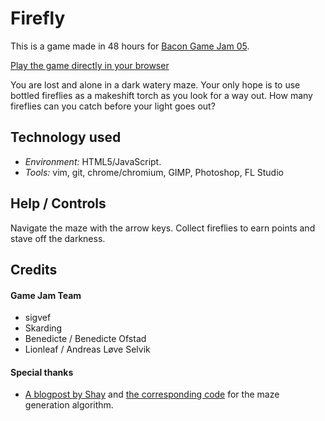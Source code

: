 # Firefly

This is a game made in 48 hours for [Bacon Game Jam 05](http://bacongamejam.org/jams/bacongamejam-05/).


[Play the game directly in your browser](http://arkt.is/firefly/)

You are lost and alone in a dark watery maze. Your only hope is to use bottled fireflies as a makeshift torch as you look for a way out. How many fireflies can you catch before your light goes out?

## Technology used

* *Environment:* HTML5/JavaScript.
* *Tools:* vim, git, chrome/chromium, GIMP, Photoshop, FL Studio

## Help / Controls

Navigate the maze with the arrow keys. Collect fireflies to earn points and stave off the darkness.

## Credits
#### Game Jam Team
* sigvef 
* Skarding
* Benedicte / Benedicte Ofstad
* Lionleaf / Andreas Løve Selvik

#### Special thanks
* [A blogpost by Shay](http://notninjas.com/2012/07/22/a-finite-tale-of-infinite-mazes/) and [the corresponding code](https://github.com/TheGiftsProject/Change) for the maze generation algorithm.
